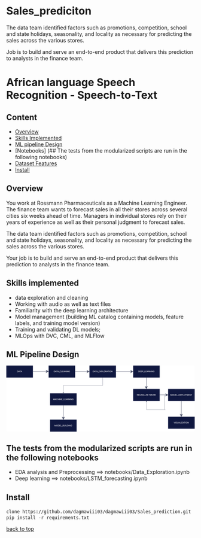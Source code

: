 # Sales_prediciton
The data team identified factors such as promotions, competition, school and state holidays, seasonality, and locality as necessary for predicting the sales across the various stores.

Job is to build and serve an end-to-end product that delivers this prediction to analysts in the finance team.

# African language Speech Recognition - Speech-to-Text 

## Content
- [Overview](##overview)
- [Skills Implemented](##Sklls-Implemented)
- [ML pipeline Design](##ml-pipeline-design)
- [Notebooks] (## The tests from the modularized scripts are run in the following notebooks)
- [Dataset Features](#Dataset-Features)
- [Install](#install)


##  Overview

You work at Rossmann Pharmaceuticals as a Machine Learning Engineer. The finance team wants to forecast sales in all their stores across several cities six weeks ahead of time. Managers in individual stores rely on their years of experience as well as their personal judgment to forecast sales. 

The data team identified factors such as promotions, competition, school and state holidays, seasonality, and locality as necessary for predicting the sales across the various stores.

Your job is to build and serve an end-to-end product that delivers this prediction to analysts in the finance team. 

 

## Skills implemented
* data exploration and cleaning
* Working with audio as well as text files
* Familiarity with the deep learning architecture
* Model management (building ML catalog containing models, feature labels, and training model version)
* Training and validating DL models;  
* MLOps  with DVC, CML, and MLFlow

## ML Pipeline Design
![Pipeline Design](ML_practices/pipeline_design.png)



## The tests from the modularized scripts are run in the following notebooks
* EDA analysis and Preprocessing ==> notebooks/Data_Exploration.ipynb
* Deep learning ==> notebooks/LSTM_forecasting.ipynb


## Install

```
clone https://github.com/dagmawiii03/dagmawiii03/Sales_prediction.git
pip install -r requirements.txt
```



[back to top](#content)



